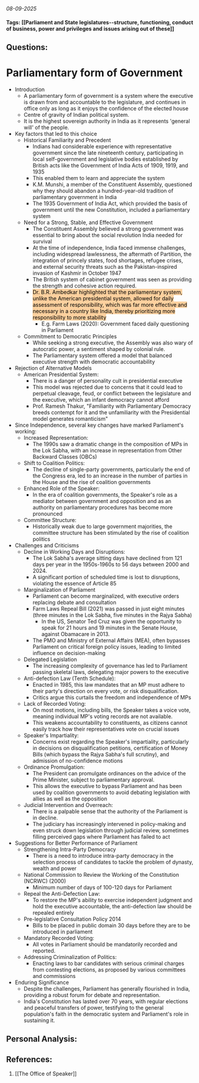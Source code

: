 *08-09-2025*
#### Tags: [[Parliament and State legislatures--structure, functioning, conduct of business, power and privileges and issues arising out of these]]


## Questions:



# Parliamentary form of Government

- Introduction
	- A parliamentary form of government is a system where the executive is drawn from and accountable to the legislature, and continues in office only as long as it enjoys the confidence of the elected house
	- Centre of gravity of Indian political system. 
	- It is the highest sovereign authority in India as it represents 'general will' of the people.
- Key factors that led to this choice
	- Historical Familiarity and Precedent
		- Indians had considerable experience with representative government since the late nineteenth century, participating in local self-government and legislative bodies established by British acts like the Government of India Acts of 1909, 1919, and 1935
		- This enabled them to learn and appreciate the system
		- K.M. Munshi, a member of the Constituent Assembly, questioned why they should abandon a hundred-year-old tradition of parliamentary government in India
		- The 1935 Government of India Act, which provided the basis of government until the new Constitution, included a parliamentary system
	- Need for a Strong, Stable, and Effective Government
		- The Constituent Assembly believed a strong government was essential to bring about the social revolution India needed for survival
		- At the time of independence, India faced immense challenges, including widespread lawlessness, the aftermath of Partition, the integration of princely states, food shortages, refugee crises, and external security threats such as the Pakistan-inspired invasion of Kashmir in October 1947
		- The British system of cabinet government was seen as providing the strength and cohesive action required. 
		- <mark style="background: #FFB86CA6;">Dr. B.R. Ambedkar highlighted that the parliamentary system, unlike the American presidential system, allowed for daily assessment of responsibility, which was far more effective and necessary in a country like India, thereby prioritizing more responsibility to more stability</mark>
			- E.g. Farm Laws (2020): Government faced daily questioning in Parliament
	- Commitment to Democratic Principles
		- While seeking a strong executive, the Assembly was also wary of autocratic power, a sentiment shaped by colonial rule. 
		- The Parliamentary system offered a model that balanced executive strength with democratic accountability
- Rejection of Alternative Models
	- American Presidential System: 
		- There is a danger of personality cult in presidential executive
		- This model was rejected due to concerns that it could lead to perpetual cleavage, feud, or conflict between the legislature and the executive, which an infant democracy cannot afford
		- Prof. Ramesh Thakur, "Familiarity with Parliamentary Democracy breeds contempt for it and the unfamiliarity with the Presidential model generates romanticism"
- Since Independence, several key changes have marked Parliament's working:
	- Increased Representation: 
		- The 1990s saw a dramatic change in the composition of MPs in the Lok Sabha, with an increase in representation from Other Backward Classes (OBCs)
	- Shift to Coalition Politics: 
		- The decline of single-party governments, particularly the end of the Congress era, led to an increase in the number of parties in the House and the rise of coalition governments
	- Enhanced Role of the Speaker: 
		- In the era of coalition governments, the Speaker's role as a mediator between government and opposition and as an authority on parliamentary procedures has become more pronounced
	- Committee Structure: 
		- Historically weak due to large government majorities, the committee structure has been stimulated by the rise of coalition politics
- Challenges and Criticisms
	- Decline in Working Days and Disruptions: 
		- The Lok Sabha's average sitting days have declined from 121 days per year in the 1950s-1960s to 56 days between 2000 and 2024. 
		- A significant portion of scheduled time is lost to disruptions, violating the essence of Article 85
	- Marginalization of Parliament
		- Parliament can become marginalized, with executive orders replacing debate and consultation
		- Farm Laws Repeal Bill (2021) was passed in just eight minutes (three minutes in the Lok Sabha, five minutes in the Rajya Sabha)
			- In the US, Senator Ted Cruz was given the opportunity to speak for 21 hours and 19 minutes in the Senate House, against Obamacare in 2013.
		- The PMO and Ministry of External Affairs (MEA), often bypasses Parliament on critical foreign policy issues, leading to limited influence on decision-making
	- Delegated Legislation
		- The increasing complexity of governance has led to Parliament passing skeletal laws, delegating major powers to the executive
	- Anti-defection Law (Tenth Schedule): 
		- Enacted in 1985, this law mandates that an MP must adhere to their party's direction on every vote, or risk disqualification. 
		- Critics argue this curtails the freedom and independence of MPs
	-  Lack of Recorded Voting: 
		- On most motions, including bills, the Speaker takes a voice vote, meaning individual MP's voting records are not available. 
		- This weakens accountability to constituents, as citizens cannot easily track how their representatives vote on crucial issues
	- Speaker's Impartiality: 
		- Concerns exist regarding the Speaker's impartiality, particularly in decisions on disqualification petitions, certification of Money Bills (which bypass the Rajya Sabha's full scrutiny), and admission of no-confidence motions
	- Ordinance Promulgation: 
		- The President can promulgate ordinances on the advice of the Prime Minister, subject to parliamentary approval. 
		- This allows the executive to bypass Parliament and has been used by coalition governments to avoid debating legislation with allies as well as the opposition
	- Judicial Intervention and Overreach: 
		- There is a palpable sense that the authority of the Parliament is in decline. 
		- The judiciary has increasingly intervened in policy-making and even struck down legislation through judicial review, sometimes filling perceived gaps where Parliament has failed to act
- Suggestions for Better Performance of Parliament
	- Strengthening Intra-Party Democracy
		- There is a need to introduce intra-party democracy in the selection process of candidates to tackle the problem of dynasty, wealth and power
	- National Commission to Review the Working of the Constitution (NCRWC) (2000)
		- Minimum number of days of 100-120 days for Parliament
	- Repeal the Anti-Defection Law: 
		- To restore the MP's ability to exercise independent judgment and hold the executive accountable, the anti-defection law should be repealed entirely
	- Pre-legislative Consultation Policy 2014
		- Bills to be placed in public domain 30 days before they are to be introduced in parliament
	- Mandatory Recorded Voting: 
		- All votes in Parliament should be mandatorily recorded and reported.
	- Addressing Criminalization of Politics: 
		- Enacting laws to bar candidates with serious criminal charges from contesting elections, as proposed by various committees and commissions
- Enduring Significance
	- Despite the challenges, Parliament has generally flourished in India, providing a robust forum for debate and representation.
	- India's Constitution has lasted over 70 years, with regular elections and peaceful transfers of power, testifying to the general population's faith in the democratic system and Parliament's role in sustaining it.





## Personal Analysis:


## References:

1. [[The Office of Speaker]]